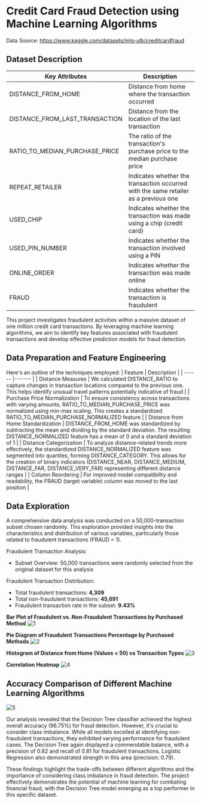 # Credit Card Fraud Detection using Machine Learning Algorithms

Data Source: https://www.kaggle.com/datasets/mlg-ulb/creditcardfraud

## **Dataset Description**
| Key Attributes | Description |
|--------------|-----------|
| DISTANCE_FROM_HOME | Distance from home where the transaction occurred |
| DISTANCE_FROM_LAST_TRANSACTION | Distance from the location of the last transaction |
| RATIO_TO_MEDIAN_PURCHASE_PRICE | The ratio of the transaction's purchase price to the median purchase price |
| REPEAT_RETAILER | Indicates whether the transaction occurred with the same retailer as a previous one |
| USED_CHIP | Indicates whether the transaction was made using a chip (credit card) |
| USED_PIN_NUMBER | Indicates whether the transaction involved using a PIN |
| ONLINE_ORDER | Indicates whether the transaction was made online |
| FRAUD | Indicates whether the transaction is fraudulent | 

This project investigates fraudulent activities within a massive dataset of one million credit card transactions. By leveraging machine learning algorithms, we aim to identify key features associated with fraudulent transactions and develop effective prediction models for fraud detection.

## **Data Preparation and Feature Engineering**
Here's an outline of the techniques employed:
  | Feature | Description |
  | ------ |------- |
  | Distance Measures | We calculated DISTANCE_RATIO to capture changes in transaction locations compared to the previous one. This helps identify unusual travel patterns potentially indicative of fraud | 
  | Purchase Price Normalization | To ensure consistency across transactions with varying amounts, RATIO_TO_MEDIAN_PURCHASE_PRICE was normalized using min-max scaling. This creates a standardized RATIO_TO_MEDIAN_PURCHASE_NORMALIZED feature |
  | Distance from Home Standardization | DISTANCE_FROM_HOME was standardized by subtracting the mean and dividing by the standard deviation. The resulting DISTANCE_NORMALIZED feature has a mean of 0 and a standard deviation of 1 |
  | Distance Categorization | To analyze distance-related trends more effectively, the standardized DISTANCE_NORMALIZED feature was segmented into quartiles, forming DISTANCE_CATEGORY. This allows for the creation of binary indicators (DISTANCE_NEAR,               DISTANCE_MEDIUM, DISTANCE_FAR, DISTANCE_VERY_FAR) representing different distance ranges |
  | Column Reordering | For improved model compatibility and readability, the FRAUD (target variable) column was moved to the last position |

## **Data Exploration**
A comprehensive data analysis was conducted on a 50,000-transaction subset chosen randomly. This exploration provided insights into the characteristics and distribution of various variables, particularly those related to fraudulent transactions (FRAUD = 1).

Fraudulent Transaction Analysis:
- Subset Overview: 50,000 transactions were randomly selected from the original dataset for this analysis 
  
Fraudulent Transaction Distribution:
- Total fraudulent transactions: **4,309** 
- Total non-fraudulent transactions: **45,691** 
- Fraudulent transaction rate in the subset: **9.43%**

**Bar Plot of Fraudulent vs. Non-Fraudulent Transactions by Purchased Method**
![1](https://github.com/tahmidilahi/credit_card_fraud_detection_algorithm/assets/170153132/95745d8e-a524-46c0-a69a-ef9f6ac7dc22)

**Pie Diagram of Fraudulent Transactions Percentage by Purchased Methods**
![2](https://github.com/tahmidilahi/credit_card_fraud_detection_algorithm/assets/170153132/3f03b51b-d3f9-4985-956c-60b05a810594)

**Histogram of Distance from Home (Values < 50) vs Transaction Types**
![3](https://github.com/tahmidilahi/credit_card_fraud_detection_algorithm/assets/170153132/f2cb969a-4609-48ad-9100-0954899ccf7e)

**Correlation Heatmap**
![4](https://github.com/tahmidilahi/credit_card_fraud_detection_algorithm/assets/170153132/e6b6b55b-a62d-4ab3-a6d4-061af44fbc2d)

## **Accuracy Comparison of Different Machine Learning Algorithms**
![5](https://github.com/tahmidilahi/credit_card_fraud_detection_algorithm/assets/170153132/ceaa4f12-69ab-449d-85a7-ecb99d3552cd)

Our analysis revealed that the Decision Tree classifier achieved the highest overall accuracy (96.75%) for fraud detection. However, it's crucial to consider class imbalance. While all models excelled at identifying non-fraudulent transactions, they exhibited varying performance for fraudulent cases. The Decision Tree again displayed a commendable balance, with a precision of 0.82 and recall of 0.81 for fraudulent transactions. Logistic Regression also demonstrated strength in this area (precision: 0.79).

These findings highlight the trade-offs between different algorithms and the importance of considering class imbalance in fraud detection.
The project effectively demonstrates the potential of machine learning for combating financial fraud, with the Decision Tree model emerging as a top performer in this specific dataset.
